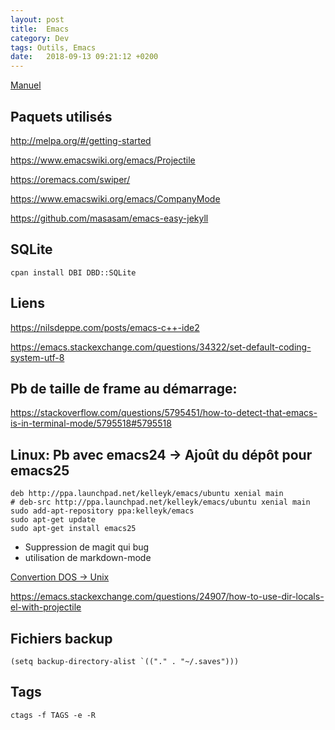 ```yaml
---
layout: post
title:  Emacs
category: Dev
tags: Outils, Emacs
date:   2018-09-13 09:21:12 +0200
---
```


[Manuel](https://www.gnu.org/software/emacs/manual/html_node/eintr/index.html#Top)

## Paquets utilisés

<http://melpa.org/#/getting-started>

<https://www.emacswiki.org/emacs/Projectile>

<https://oremacs.com/swiper/>

<https://www.emacswiki.org/emacs/CompanyMode>

<https://github.com/masasam/emacs-easy-jekyll>

## SQLite

    cpan install DBI DBD::SQLite

## Liens

<https://nilsdeppe.com/posts/emacs-c++-ide2>

<https://emacs.stackexchange.com/questions/34322/set-default-coding-system-utf-8>

## Pb de taille de frame au démarrage:

https://stackoverflow.com/questions/5795451/how-to-detect-that-emacs-is-in-terminal-mode/5795518#5795518

## Linux: Pb avec emacs24 -> Ajoût du dépôt pour emacs25

	deb http://ppa.launchpad.net/kelleyk/emacs/ubuntu xenial main
	# deb-src http://ppa.launchpad.net/kelleyk/emacs/ubuntu xenial main
	sudo add-apt-repository ppa:kelleyk/emacs
	sudo apt-get update
	sudo apt-get install emacs25

* Suppression de magit qui bug
* utilisation de markdown-mode

[Convertion DOS -> Unix](https://edivad.wordpress.com/2007/04/03/emacs-convert-dos-to-unix-and-vice-versa/)

<https://emacs.stackexchange.com/questions/24907/how-to-use-dir-locals-el-with-projectile>

## Fichiers backup

	(setq backup-directory-alist `(("." . "~/.saves")))

## Tags

	ctags -f TAGS -e -R
